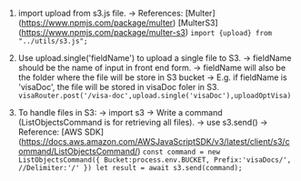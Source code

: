 1. import upload from s3.js file.
  -> References:
    [Multer] (https://www.npmjs.com/package/multer)
    [MulterS3] (https://www.npmjs.com/package/multer-s3)
`import {upload} from "../utils/s3.js";`

2. Use upload.single('fieldName') to upload a single file to S3.
  -> fieldName should be the name of input in front end form.
  -> fieldName will also be the folder where the file will be store in S3 bucket
  -> E.g.  if fieldName is 'visaDoc', the file will be stored in visaDoc foler in S3.
`visaRouter.post('/visa-doc',upload.single('visaDoc'),uploadOptVisa)`
3. To handle files in S3:
  -> import s3
  -> Write a command (ListObjectsCommand is for retrieving all files).
  -> use s3.send()
  ->  Reference: [AWS SDK] (https://docs.aws.amazon.com/AWSJavaScriptSDK/v3/latest/client/s3/command/ListObjectsCommand/)
`const command = new ListObjectsCommand({
  Bucket:process.env.BUCKET,
  Prefix:'visaDocs/',
  //Delimiter:'/'
})
let result = await s3.send(command);`
